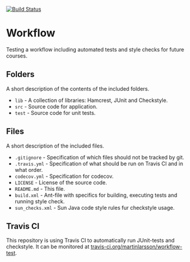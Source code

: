 [![Build Status](https://travis-ci.org/martinlarsson/workflow-test.svg?branch=master)](https://travis-ci.org/martinlarsson/workflow-test)
# Workflow
Testing a workflow including automated tests and style checks for future courses.

## Folders
A short description of the contents of the included folders.

* `lib` - A collection of libraries: Hamcrest, JUnit and Checkstyle.
* `src` - Source code for application.
* `test` - Source code for unit tests.

## Files
A short description of the included files.

* `.gitignore` - Specification of which files should not be tracked by git.
* `.travis.yml` - Specification of what should be run on Travis CI and in what order.
* `codecov.yml` - Specification for codecov.
* `LICENSE` - License of the source code.
* `README.md` - This file.
* `build.xml` - Ant-file with specifics for building, executing tests and running style check.
* `sun_checks.xml` - Sun Java code style rules fur checkstyle usage.

## Travis CI
This repository is using Travis CI to automatically run JUnit-tests and checkstyle. It can be monitored at [travis-ci.org/martinlarsson/workflow-test](https://travis-ci.org/martinlarsson/workflow-test).



